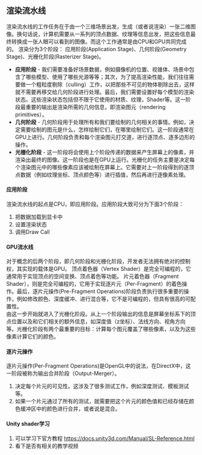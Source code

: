 ## 渲染流水线
渲染流水线的工作任务在于由一个三维场景出发，生成（或者说渲染）一张二维图像。换句话说，计算机需要从一系列的顶点数据、纹理等信息出发，把这些信息最终转换成一张人眼可以看到的图像。而这个工作通常是由CPU和GPU共同完成的。
渲染分为3个阶段： 应用阶段(Application Stage)、几何阶段(Geometry Stage)、光栅化阶段(Rasterizer Stage)。  
* **应用阶段** - 我们需要准备好场景数据，例如摄像机的位置、视锥体、场景中包含了哪些模型、使用了哪些光源等等；其次，为了提高渲染性能，我们往往需要做一个粗粒度剔除（culling）工作，以把那些不可见的物体剔除出去，这样就不需要再移交给几何阶段进行处理。最后，我们需要设置好每个模型的渲染状态。这些渲染状态包括但不限于它使用的材质、纹理，Shader等。这一阶段最重要的输出是渲染所需的几何信息，即渲染图元（rendering primitives）。  
* **几何阶段** - 几何阶段用于处理所有和我们要绘制的几何相关的事情。例如，决定需要绘制的图元是什么，怎样绘制它们，在哪里绘制它们。这一阶段通常在GPU上进行。几何阶段负责和每个渲染图元打交道，进行逐顶点、逐多边形的操作。  
* **光栅化阶段** - 这一阶段将会使用上个阶段传递的数据来产生屏幕上的像素，并渲染出最终的图像。这一阶段也是在GPU上运行。光栅化的任务主要是决定每个渲染图元中的哪些像素应该被绘制在屏幕上。它需要对上一阶段得到的逐顶点数据（例如纹理坐标、顶点颜色等）进行插值，然后再进行逐像素处理。  


#### 应用阶段
渲染流水线的起点是CPU，即应用阶段。应用阶段大致可分为下面3个阶段：
1. 把数据加载到显卡中
2. 设置渲染状态
3. 调用Draw Call

#### GPU流水线
对于概念的后两个阶段，即几何阶段和光栅化阶段，开发者无法拥有绝对的控制权，其实现的载体是GPU。
顶点着色器（Vertex Shader）是完全可编程的，它通常用于实现顶点的空间变换、顶点着色等功能。
片元着色器（Fragment Shader），则是完全可编程的，它用于实现逐片元（Per-Fragment）的着色操作。最后，逐片元操作(Pre-Fragment Operations)阶段负责执行很多重要的操作，例如修改颜色、深度缓冲、进行混合等，它不是可编程的，但具有很高的可配置性。  
由这一步开始就进入了光栅化阶段。从上一个阶段输出的信息是屏幕坐标系下的顶点位置以及和它们相关的额外信息，如深度值（z坐标）、法线方向、视角方向等。光栅化阶段有两个最重要的目标：计算每个图元覆盖了哪些像素，以及为这些像素计算它们的颜色。

#### 逐片元操作
逐片元操作(Per-Fragment Operations)是OpenGL中的说法，在DirectX中，这一阶段被称为输出合并阶段（Output-Merger）。
1. 决定每个片元的可见性。这涉及了很多测试工作，例如深度测试、模板测试等。
2. 如果一个片元通过了所有的测试，就需要把这个片元的颜色值和已经存储在颜色缓冲区中的颜色进行合并，或者说是混合。


#### Unity shader学习
1. 可以学习下官方教程 https://docs.unity3d.com/Manual/SL-Reference.html  
2. 看下是否有相关的教学视频 





